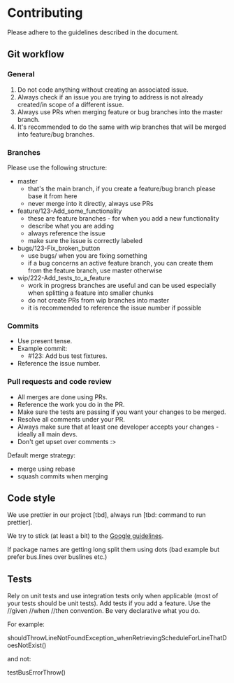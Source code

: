 # Contributing

Please adhere to the guidelines described in the document.

## Git workflow

### General

1. Do not code anything without creating an associated issue.
2. Always check if an issue you are trying to address is not already created/in scope of a different issue.
3. Always use PRs when merging feature or bug branches into the master branch.
4. It's recommended to do the same with wip branches that will be merged into feature/bug branches.

### Branches

Please use the following structure:

 - master 
   - that's the main branch, if you create a feature/bug branch please base it from here
   - never merge into it directly, always use PRs
 - feature/123-Add_some_functionality
   - these are feature branches - for when you add a new functionality
   - describe what you are adding
   - always reference the issue
   - make sure the issue is correctly labeled
 - bugs/123-Fix_broken_button
   - use bugs/ when you are fixing something
   - if a bug concerns an active feature branch, you can create them from the feature branch, use master otherwise
 - wip/222-Add_tests_to_a_feature
   - work in progress branches are useful and can be used especially when splitting a feature into smaller chunks
   - do not create PRs from wip branches into master
   - it is recommended to reference the issue number if possible

### Commits

- Use present tense.
- Example commit:
  - \#123: Add bus test fixtures.
- Reference the issue number.

### Pull requests and code review

- All merges are done using PRs.
- Reference the work you do in the PR.
- Make sure the tests are passing if you want your changes to be merged.
- Resolve all comments under your PR.
- Always make sure that at least one developer accepts your changes - ideally all main devs.
- Don't get upset over comments :>

Default merge strategy:
- merge using rebase
- squash commits when merging

## Code style

We use prettier in our project [tbd], always run [tbd: command to run prettier].

We try to stick (at least a bit) to the [Google guidelines](https://google.github.io/styleguide/javaguide.html).

If package names are getting long split them using dots (bad example but prefer bus.lines over buslines etc.)

## Tests

Rely on unit tests and use integration tests only when applicable (most of your tests should be unit tests).
Add tests if you add a feature. Use the //given //when //then convention. Be very declarative what you do.

For example:

shouldThrowLineNotFoundException_whenRetrievingScheduleForLineThatDoesNotExist()

and not:

testBusErrorThrow()